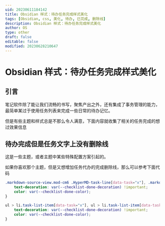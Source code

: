 ```yaml
---
uid: 20230611184142
title: Obsidian 样式：待办任务完成样式美化
tags: [Obsidian, css, 美化, 待办, 已完成, 删除线]
description: Obsidian 样式：待办任务完成样式美化
author: OS
type: other
draft: false
editable: false
modified: 20230628210647
---
```


# Obsidian 样式：待办任务完成样式美化

## 引言

笔记软件除了能让我们流畅的书写，聚焦产出之外，还有集成了事务管理的能力，最简单某过于使用任务列表来完成一些日常的待办记忆。

但是有些主题和样式总是不那么令人满意，下面内容就收集了相关的任务完成的想过效果信息

## 待办完成但是任务文字上没有删除线

这是一些主题，或者主题中某些特殊配置方案引起的。

如果你喜欢那个主题，但是又想增加任务代办的完成删除线，那么可以参考下面代码

```CSS
.markdown-source-view.mod-cm6 .HyperMD-task-line[data-task="x"], .markdown-source-view.mod-cm6 .HyperMD-task-line[data-task="X"] {
    text-decoration: var(--checklist-done-decoration) !important;
    color: var(--checklist-done-color);
}

ul > li.task-list-item[data-task="x"], ul > li.task-list-item[data-task="X"]{
	text-decoration: var(--checklist-done-decoration) !important;
    color: var(--checklist-done-color);
}
```